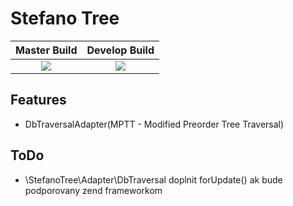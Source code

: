 Stefano Tree
===================

| Master Build | Develop Build |
| :---: | :---: |
| <a href="https://travis-ci.org/bartko-s/stefano-tree"><img src="https://secure.travis-ci.org/bartko-s/stefano-tree.png?branch=master" /></a> | <a href="https://travis-ci.org/bartko-s/stefano-tree"><img src="https://secure.travis-ci.org/bartko-s/stefano-tree.png?branch=develop" /></a> |

Features
----------
 - DbTraversalAdapter(MPTT - Modified Preorder Tree Traversal)

ToDo
-----
- \StefanoTree\Adapter\DbTraversal doplnit forUpdate() ak bude podporovany zend frameworkom